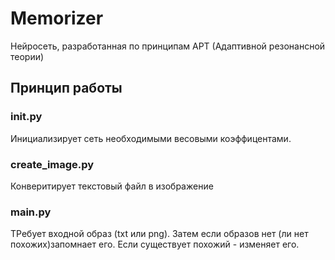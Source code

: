 # Memorizer
Нейросеть, разработанная по принципам AРТ (Адаптивной резонансной теории)
## Принцип работы
### init.py
Инициализирует сеть необходимыми весовыми коэффицентами.
### create_image.py
Конверитирует текстовый файл в изображение
### main.py
ТРебует входной образ (txt или png). Затем если образов нет (ли нет похожих)запомнает его. Если существует похожий - изменяет его.
